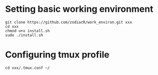 # Setting basic working environment
```
git clone https://github.com/zodiacR/work_environ.git xxx
cd xxx
chmod u+x install.sh
sudo ./install.sh
```

# Configuring tmux profile
```
cd xxx/.tmux.conf ~/
```
